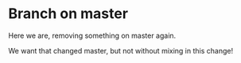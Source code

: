 # Branch on master

Here we are, removing something on master again.

We want that changed master, but not without mixing in this change!
